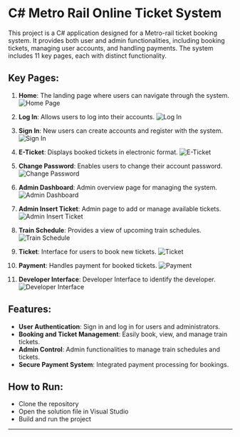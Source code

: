 # C# Metro Rail Online Ticket System

This project is a C# application designed for a Metro-rail ticket booking system. It provides both user and admin functionalities, including booking tickets, managing user accounts, and handling payments. The system includes 11 key pages, each with distinct functionality.

## Key Pages:

1. **Home**: The landing page where users can navigate through the system.
   ![Home Page](https://github.com/Safkat-Khan/C-Sharp_Project/blob/main/Project%20UI/Home.png)

2. **Log In**: Allows users to log into their accounts.
   ![Log In](https://github.com/Safkat-Khan/C-Sharp_Project/blob/main/Project%20UI/Log%20In.png)

3. **Sign In**: New users can create accounts and register with the system.
   ![Sign In](https://github.com/Safkat-Khan/C-Sharp_Project/blob/main/Project%20UI/Sign%20In.png)

4. **E-Ticket**: Displays booked tickets in electronic format.
   ![E-Ticket](https://github.com/Safkat-Khan/C-Sharp_Project/blob/main/Project%20UI/E-Ticket.png)

5. **Change Password**: Enables users to change their account password.
   ![Change Password](https://github.com/Safkat-Khan/C-Sharp_Project/blob/main/Project%20UI/Change%20Password.png)

6. **Admin Dashboard**: Admin overview page for managing the system.
   ![Admin Dashboard](https://github.com/Safkat-Khan/C-Sharp_Project/blob/main/Project%20UI/Admin%20DashBoard.png)

7. **Admin Insert Ticket**: Admin page to add or manage available tickets.
   ![Admin Insert Ticket](https://github.com/Safkat-Khan/C-Sharp_Project/blob/main/Project%20UI/Insert%20Ticket.png)

8. **Train Schedule**: Provides a view of upcoming train schedules.
   ![Train Schedule](https://github.com/Safkat-Khan/C-Sharp_Project/blob/main/Project%20UI/Train%20Schedule.png)

9. **Ticket**: Interface for users to book new tickets.
   ![Ticket](https://github.com/Safkat-Khan/C-Sharp_Project/blob/main/Project%20UI/Ticket.png)

10. **Payment**: Handles payment for booked tickets.
   ![Payment](https://github.com/Safkat-Khan/C-Sharp_Project/blob/main/Project%20UI/Payment.png)

11. **Developer Interface**: Developer Interface to identify the developer.
   ![Developer Interface](https://github.com/Safkat-Khan/C-Sharp_Project/blob/main/Project%20UI/Developer.png)

## Features:

- **User Authentication**: Sign in and log in for users and administrators.
- **Booking and Ticket Management**: Easily book, view, and manage train tickets.
- **Admin Control**: Admin functionalities to manage train schedules and tickets.
- **Secure Payment System**: Integrated payment processing for bookings.
  
## How to Run:

- Clone the repository
- Open the solution file in Visual Studio
- Build and run the project

---

